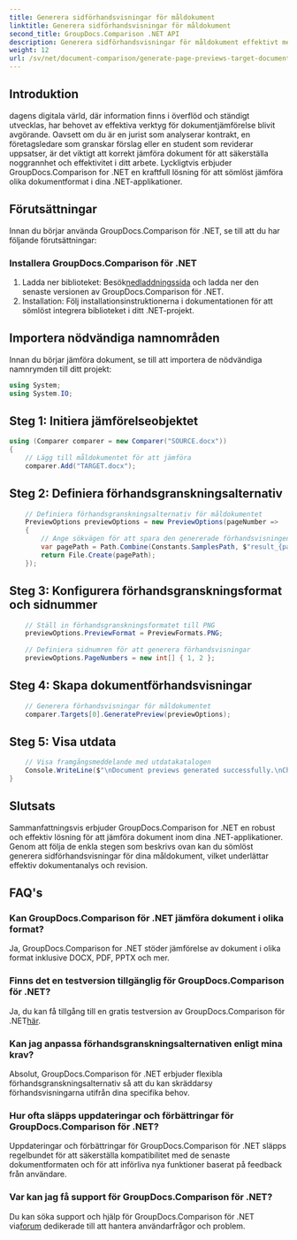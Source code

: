 ```yaml
---
title: Generera sidförhandsvisningar för måldokument
linktitle: Generera sidförhandsvisningar för måldokument
second_title: GroupDocs.Comparison .NET API
description: Generera sidförhandsvisningar för måldokument effektivt med GroupDocs.Comparison för .NET. Följ vår steg-för-steg-guide för sömlös dokumentjämförelse.
weight: 12
url: /sv/net/document-comparison/generate-page-previews-target-document/
---
```

## Introduktion
dagens digitala värld, där information finns i överflöd och ständigt utvecklas, har behovet av effektiva verktyg för dokumentjämförelse blivit avgörande. Oavsett om du är en jurist som analyserar kontrakt, en företagsledare som granskar förslag eller en student som reviderar uppsatser, är det viktigt att korrekt jämföra dokument för att säkerställa noggrannhet och effektivitet i ditt arbete. Lyckligtvis erbjuder GroupDocs.Comparison for .NET en kraftfull lösning för att sömlöst jämföra olika dokumentformat i dina .NET-applikationer.
## Förutsättningar
Innan du börjar använda GroupDocs.Comparison för .NET, se till att du har följande förutsättningar:
### Installera GroupDocs.Comparison för .NET
1.  Ladda ner biblioteket: Besök[nedladdningssida](https://releases.groupdocs.com/comparison/net/) och ladda ner den senaste versionen av GroupDocs.Comparison för .NET.
2. Installation: Följ installationsinstruktionerna i dokumentationen för att sömlöst integrera biblioteket i ditt .NET-projekt.

## Importera nödvändiga namnområden
Innan du börjar jämföra dokument, se till att importera de nödvändiga namnrymden till ditt projekt:
```csharp
using System;
using System.IO;

```
## Steg 1: Initiera jämförelseobjektet
```csharp
using (Comparer comparer = new Comparer("SOURCE.docx"))
{
    // Lägg till måldokumentet för att jämföra
    comparer.Add("TARGET.docx");
```
## Steg 2: Definiera förhandsgranskningsalternativ
```csharp
    // Definiera förhandsgranskningsalternativ för måldokumentet
    PreviewOptions previewOptions = new PreviewOptions(pageNumber =>
    {
        // Ange sökvägen för att spara den genererade förhandsvisningen av sidan
        var pagePath = Path.Combine(Constants.SamplesPath, $"result_{pageNumber}.png");
        return File.Create(pagePath);
    });
```
## Steg 3: Konfigurera förhandsgranskningsformat och sidnummer
```csharp
    // Ställ in förhandsgranskningsformatet till PNG
    previewOptions.PreviewFormat = PreviewFormats.PNG;
    
    // Definiera sidnumren för att generera förhandsvisningar
    previewOptions.PageNumbers = new int[] { 1, 2 };
```
## Steg 4: Skapa dokumentförhandsvisningar
```csharp
    // Generera förhandsvisningar för måldokumentet
    comparer.Targets[0].GeneratePreview(previewOptions);
```
## Steg 5: Visa utdata
```csharp
    // Visa framgångsmeddelande med utdatakatalogen
    Console.WriteLine($"\nDocument previews generated successfully.\nCheck output in {Directory.GetCurrentDirectory()}.");
}
```

## Slutsats
Sammanfattningsvis erbjuder GroupDocs.Comparison for .NET en robust och effektiv lösning för att jämföra dokument inom dina .NET-applikationer. Genom att följa de enkla stegen som beskrivs ovan kan du sömlöst generera sidförhandsvisningar för dina måldokument, vilket underlättar effektiv dokumentanalys och revision.
## FAQ's
### Kan GroupDocs.Comparison för .NET jämföra dokument i olika format?
Ja, GroupDocs.Comparison for .NET stöder jämförelse av dokument i olika format inklusive DOCX, PDF, PPTX och mer.
### Finns det en testversion tillgänglig för GroupDocs.Comparison för .NET?
 Ja, du kan få tillgång till en gratis testversion av GroupDocs.Comparison för .NET[här](https://releases.groupdocs.com/).
### Kan jag anpassa förhandsgranskningsalternativen enligt mina krav?
Absolut, GroupDocs.Comparison för .NET erbjuder flexibla förhandsgranskningsalternativ så att du kan skräddarsy förhandsvisningarna utifrån dina specifika behov.
### Hur ofta släpps uppdateringar och förbättringar för GroupDocs.Comparison för .NET?
Uppdateringar och förbättringar för GroupDocs.Comparison för .NET släpps regelbundet för att säkerställa kompatibilitet med de senaste dokumentformaten och för att införliva nya funktioner baserat på feedback från användare.
### Var kan jag få support för GroupDocs.Comparison för .NET?
 Du kan söka support och hjälp för GroupDocs.Comparison för .NET via[forum](https://forum.groupdocs.com/c/comparison/12) dedikerade till att hantera användarfrågor och problem.